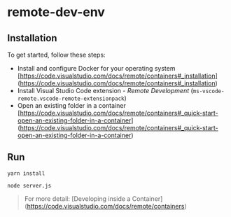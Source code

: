 # remote-dev-env

## Installation
To get started, follow these steps:
- Install and configure Docker for your operating system [https://code.visualstudio.com/docs/remote/containers#_installation] (https://code.visualstudio.com/docs/remote/containers#_installation)
- Install Visual Studio Code extension - *Remote Development* (`ms-vscode-remote.vscode-remote-extensionpack`)
- Open an existing folder in a container [https://code.visualstudio.com/docs/remote/containers#_quick-start-open-an-existing-folder-in-a-container] (https://code.visualstudio.com/docs/remote/containers#_quick-start-open-an-existing-folder-in-a-container)


## Run
```
yarn install

node server.js
```

> For more detail: [Developing inside a Container] (https://code.visualstudio.com/docs/remote/containers)
